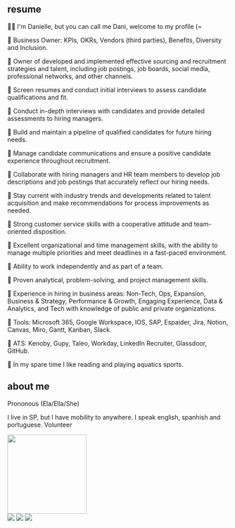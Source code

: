 ## resume
🙋‍♀️ I'm Danielle, but you can call me Dani, welcome to my profile (=

🔺 Business Owner: KPIs, OKRs, Vendors (third parties), Benefits, Diversity and Inclusion.

🔺 Owner of developed and implemented effective sourcing and recruitment strategies and talent, including job postings, job boards, social media, professional networks, and other channels.

🔺 Screen resumes and conduct initial interviews to assess candidate qualifications and fit.

🔺 Conduct in-depth interviews with candidates and provide detailed assessments to hiring managers.

🔺 Build and maintain a pipeline of qualified candidates for future hiring needs.

🔺 Manage candidate communications and ensure a positive candidate experience throughout recruitment.

🔺 Collaborate with hiring managers and HR team members to develop job descriptions and job postings that accurately reflect our hiring needs.

🔺 Stay current with industry trends and developments related to talent acquisition and make recommendations for process improvements as needed.

🔺 Strong customer service skills with a cooperative attitude and team-oriented disposition. 

🔺 Excellent organizational and time management skills, with the ability to manage multiple priorities and meet deadlines in a fast-paced environment.

🔺 Ability to work independently and as part of a team.

🔺 Proven analytical, problem-solving, and project management skills.

🔺 Experience in hiring in business areas: Non-Tech, Ops, Expansion, Business & Strategy, Performance & Growth, Engaging Experience, Data & Analytics, and Tech with knowledge of public and private organizations.

🔺 Tools: Microsoft 365, Google Workspace, IOS, SAP, Espaider, Jira, Notion, Canvas, Miro, Gantt, Kanban, Slack.

🔺 ATS: Kenoby, Gupy, Taleo, Workday, LinkedIn Recruiter, Glassdoor, GitHub.

🔺 In my spare time I like reading and playing aquatics sports.

## about me
Prononous (Ela/Ella/She)

I live in SP, but I have mobility to anywhere.
I speak english, spanhish and portuguese.
Volunteer

<div> 

  <a href="https://github.com/dannitheo">
  <img height="180em" src="https://github-readme-stats.vercel.app/api?username=dannitheo&show_icons=true&theme=dracula&include_all_commits=true&count_private=true"/>
 </div>
   
<div> 
 	 <a href="https://discord.gg/@thdanni" target="_blank"><img src="https://img.shields.io/badge/Discord-7289DA?style=for-the-badge&logo=discord&logoColor=white" target="_blank"></a> 
  <a href = "mailto:thdanni@icloud.com"><img src="https://img.shields.io/badge/-icloud-%23333?style=for-the-badge&logo=icloud&logoColor=white" target="_blank"></a>
  <a href="https://www.linkedin.com/in/daniellealvesdeoliveira" target="_blank"><img src="https://img.shields.io/badge/-LinkedIn-%230077B5?style=for-the-badge&logo=linkedin&logoColor=white" target="_blank"></a> 
 
 
</div>
